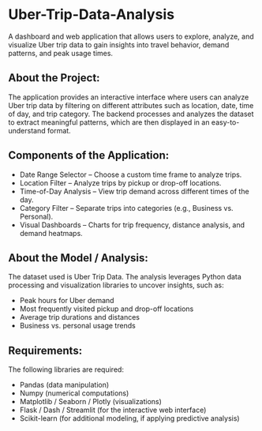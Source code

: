 # Uber-Trip-Data-Analysis
A dashboard and web application that allows users to explore, analyze, and visualize Uber trip data to gain insights into travel behavior, demand patterns, and peak usage times.

## About the Project:
The application provides an interactive interface where users can analyze Uber trip data by filtering on different attributes such as location, date, time of day, and trip category. The backend processes and analyzes the dataset to extract meaningful patterns, which are then displayed in an easy-to-understand format.

## Components of the Application:
- Date Range Selector – Choose a custom time frame to analyze trips.
- Location Filter – Analyze trips by pickup or drop-off locations.
- Time-of-Day Analysis – View trip demand across different times of the day.
- Category Filter – Separate trips into categories (e.g., Business vs. Personal).
- Visual Dashboards – Charts for trip frequency, distance analysis, and demand heatmaps.

## About the Model / Analysis:
The dataset used is Uber Trip Data. The analysis leverages Python data processing and visualization libraries to uncover insights, such as:
- Peak hours for Uber demand
- Most frequently visited pickup and drop-off locations
- Average trip durations and distances
- Business vs. personal usage trends

## Requirements:
The following libraries are required:
- Pandas (data manipulation)
- Numpy (numerical computations)
- Matplotlib / Seaborn / Plotly (visualizations)
- Flask / Dash / Streamlit (for the interactive web interface)
- Scikit-learn (for additional modeling, if applying predictive analysis)
